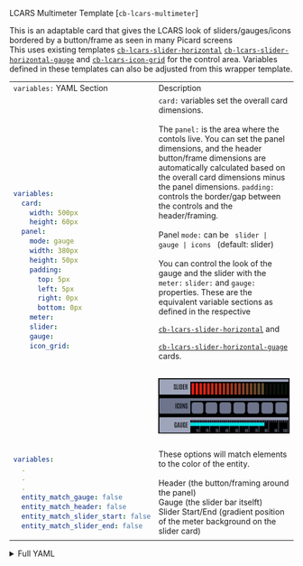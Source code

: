 LCARS Multimeter Template [`cb-lcars-multimeter`]

This is an adaptable card that gives the LCARS look of sliders/gauges/icons bordered by a button/frame as seen in many Picard screens<br>
This uses existing templates [`cb-lcars-slider-horizontal`](../cb-lcars/cb-lcars-slider.yaml) [`cb-lcars-slider-horizontal-gauge`](../cb-lcars/cb-lcars-slider-gauge.yaml) and [`cb-lcars-icon-grid`](../cb-lcars/cb-lcars-grid.yaml) for the control area.  Variables defined in these templates can also be adjusted from this wrapper template.

<table>
<tr>
<td> <code>variables:</code> YAML Section</td> <td> Description </td>
</tr>

<tr>
<td>

```yaml
variables:
  card:
    width: 500px
    height: 60px
  panel:
    mode: gauge
    width: 380px
    height: 50px
    padding:
      top: 5px
      left: 5px
      right: 0px
      bottom: 0px
    meter:
    slider:
    gauge:
    icon_grid:
```
</td>
<td>
<code>card:</code> variables set the overall card dimensions.<br><br>
The <code>panel:</code> is the area where the contols live.  You can set the panel dimensions, and the header button/frame dimensions are automatically calculated based on the overall card dimensions minus the panel dimensions.  <code>padding:</code> controls the border/gap between the controls and the header/framing.<br>
<br>
Panel <code>mode:</code> can be <code> slider | gauge | icons </code> (default: slider)<br><br>
You can control the look of the gauge and the slider with the <code>meter:</code> <code>slider:</code> and <code>gauge:</code> properties.  These are the equivalent variable sections as defined in the respective 

[<code>cb-lcars-slider-horizontal</code>](../cb-lcars/cb-lcars-slider.yaml) and
 
[<code>cb-lcars-slider-horizontal-guage</code>](../cb-lcars/cb-lcars-slider-gauge.yaml) cards.<br><br>

![multimeter-1](../images/button_samples/cb-lcars-multimeter.png)
</td>
</tr>

<tr>
<td>

```yaml
variables:
  .
  .
  .
  entity_match_gauge: false
  entity_match_header: false
  entity_match_slider_start: false
  entity_match_slider_end: false 

```
</td>
<td>
These options will match elements to the color of the entity.<br><br>
Header (the button/framing around the panel)<br>
Gauge (the slider bar itselft)<br>
Slider Start/End (gradient position of the meter background on the slider card)
</td>
</tr>



</table>


<details closed><summary>Full YAML</summary>

```yaml
variables:
  card:
    width: 500px
    height: 60px
  panel:
    mode: gauge
    width: 380px
    height: 50px
    padding:
      top: 5px
      left: 5px
      right: 0px
      bottom: 0px
    meter:
    slider:
    gauge:
    icon_grid:
  entity: '[[[ return entity.entity_id ]]]'
  entity_color: '[[[ return variables.__get_light_css_color(variables.entity) ]]]'
  entity_match_gauge: false
  entity_match_slider: '[[[ return variables.entity_match_gauge ]]]'
  entity_match_header: false
  entity_match_slider_start: false
  entity_match_slider_end: false
  label: null
  header_button:
    variables:
      text:
        label:
          font_size: 24px
        state:
          font_size: 24px
        name:
          font_size: 24px
      card:
        color:
          active: >
            [[[ return  variables.entity_match_header ?
            variables.entity_color :

            "var(--lcars-ui-secondary)" ]]]
          inactive: var(--lcars-ui-primary)
          background:
            active: >
              [[[ return  variables.entity_match_header ?
              variables.entity_color :

              "var(--lcars-ui-secondary)" ]]]
            inactive: var(--lcars-ui-primary)
          border: null
      icon:
        color:
          active: null
          inactive: null
          background:
            active: null
            inactive: null
```
</details>
